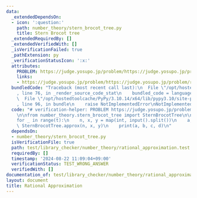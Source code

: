 ```yaml
---
data:
  _extendedDependsOn:
  - icon: ':question:'
    path: number_theory/stern_brocot_tree.py
    title: Stern Brocot tree
  _extendedRequiredBy: []
  _extendedVerifiedWith: []
  _isVerificationFailed: true
  _pathExtension: py
  _verificationStatusIcon: ':x:'
  attributes:
    PROBLEM: https://judge.yosupo.jp/problem/https://judge.yosupo.jp/problem/rational_approximation
    links:
    - https://judge.yosupo.jp/problem/https://judge.yosupo.jp/problem/rational_approximation
  bundledCode: "Traceback (most recent call last):\n  File \"/opt/hostedtoolcache/PyPy/3.10.14/x64/lib/pypy3.10/site-packages/onlinejudge_verify/documentation/build.py\"\
    , line 76, in _render_source_code_stat\n    bundled_code = language.bundle(\n\
    \  File \"/opt/hostedtoolcache/PyPy/3.10.14/x64/lib/pypy3.10/site-packages/onlinejudge_verify/languages/python.py\"\
    , line 96, in bundle\n    raise NotImplementedError\nNotImplementedError\n"
  code: "# verification-helper: PROBLEM https://judge.yosupo.jp/problem/https://judge.yosupo.jp/problem/rational_approximation\n\
    \n\nfrom number_theory.stern_brocot_tree import SternBrocotTree\n\nt = int(input())\n\
    for _ in range(t):\n    n, x, y = map(int, input().split())\n    a, b, c, d =\
    \ SternBrocotTree.approx(n, x, y)\n    print(a, b, c, d)\n"
  dependsOn:
  - number_theory/stern_brocot_tree.py
  isVerificationFile: true
  path: test/library_checker/number_theory/rational_approximation.test.py
  requiredBy: []
  timestamp: '2024-08-22 11:09:04+09:00'
  verificationStatus: TEST_WRONG_ANSWER
  verifiedWith: []
documentation_of: test/library_checker/number_theory/rational_approximation.test.py
layout: document
title: Rational Approximation
---
```

